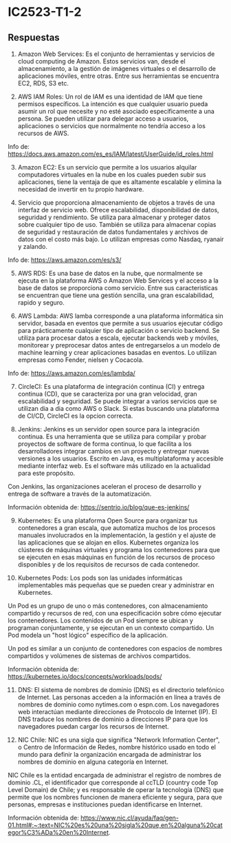 # IC2523-T1-2

## Respuestas

1. Amazon Web Services: Es el conjunto de herramientas y servicios de cloud computing de Amazon. Estos servicios van, desde el almacenamiento, a la gestión de imágenes virtuales o el desarrollo de aplicaciones móviles, entre otras. Entre sus herramientas se encuentra EC2, RDS, S3 etc.

2. AWS IAM Roles: Un rol de IAM es una identidad de IAM que tiene permisos específicos. La intención
   es que cualquier usuario pueda asumir un rol que necesite y no esté asociado
   específicamente a una persona. Se pueden utilizar para delegar acceso a usuarios,
   aplicaciones o servicios que normalmente no tendría acceso a los recursos de AWS.

Info de: https://docs.aws.amazon.com/es_es/IAM/latest/UserGuide/id_roles.html

3. Amazon EC2: Es un servicio que permite a los usuarios alquilar computadores virtuales en la nube en los cuales pueden subir sus aplicaciones, tiene la ventaja de que es altamente escalable y elimina la necesidad de invertir en tu propio hardware.

4. Servicio que proporciona almacenamiento de objetos a través de una interfaz de
   servicio web. Ofrece escalabilidad, disponibilidad de datos, seguridad y rendimiento. Se utiliza para almacenar y proteger datos sobre cualquier tipo de uso. También se utiliza para almacenar copias de seguridad y restauración de datos fundamentales y
   archivos de datos con el costo más bajo. Lo utilizan empresas como Nasdaq, ryanair y zalando.

Info de: https://aws.amazon.com/es/s3/

5. AWS RDS: Es una base de datos en la nube, que normalmente se ejecuta en la plataforma AWS o Amazon Web Services y el acceso a la base de datos se proporciona como servicio. Entre sus caracteristicas se encuentran que tiene una gestión sencilla, una gran escalabilidad, rapido y seguro.

6. AWS Lambda: AWS lamba corresponde a una plataforma informática sin servidor, basada en eventos que permite a sus usuarios ejecutar código para prácticamente cualquier tipo de aplicación o servicio backend. Se utiliza para procesar datos a escala, ejecutar backends web y móviles, monitorear y preprocesar datos antes de entregarselos a un modelo de machine
   learning y crear aplicaciones basadas en eventos. Lo utilizan empresas como Fender, nielsen y
   Cocacola.

Info de: https://aws.amazon.com/es/lambda/

7. CircleCI: Es una plataforma de integración continua (CI) y entrega continua (CD), que se caracteriza por una gran velocidad, gran escalabilidad y seguridad. Se puede integrar a varios servicios que se utilizan dia a dia como AWS o Slack. Si estas buscando una plataforma de CI/CD, CircleCI es la opcion correcta.

8. Jenkins: Jenkins es un servidor open source para la integración continua. Es una herramienta que se utiliza para compilar y probar proyectos de software de forma continua, lo que facilita a los desarrolladores integrar cambios en un proyecto y entregar nuevas versiones a los usuarios. Escrito en Java, es multiplataforma y accesible mediante interfaz web. Es el software más utilizado en la actualidad para este propósito.

Con Jenkins, las organizaciones aceleran el proceso de desarrollo y entrega de software a través de la automatización.

Información obtenida de:
https://sentrio.io/blog/que-es-jenkins/

9. Kubernetes: Es una plataforma Open Source para organizar tus contenedores a gran escala, que automatiza muchos de los procesos manuales involucrados en la implementación, la gestión y el ajuste de las aplicaciones que se alojan en ellos. Kubernetes organiza los clústeres de máquinas virtuales y programa los contenedores para que se ejecuten en esas máquinas en función de los recursos de proceso disponibles y de los requisitos de recursos de cada contenedor.

10. Kubernetes Pods: Los pods son las unidades informáticas implementables más pequeñas que se pueden crear y administrar en Kubernetes.

Un Pod es un grupo de uno o más contenedores, con almacenamiento compartido y recursos de red, con una especificación sobre cómo ejecutar los contenedores. Los contenidos de un Pod siempre se ubican y programan conjuntamente, y se ejecutan en un contexto compartido. Un Pod modela un "host lógico" específico de la aplicación.

Un pod es similar a un conjunto de contenedores con espacios de nombres compartidos y volúmenes de sistemas de archivos compartidos.

Información obtenida de:
https://kubernetes.io/docs/concepts/workloads/pods/

11. DNS: El sistema de nombres de dominio (DNS) es el directorio telefónico de Internet. Las personas acceden a la información en línea a través de nombres de dominio como nytimes.com o espn.com. Los navegadores web interactúan mediante direcciones de Protocolo de Internet (IP). El DNS traduce los nombres de dominio a direcciones IP para que los navegadores puedan cargar los recursos de Internet.

12. NIC Chile:
    NIC es una sigla que significa "Network Information Center", o Centro de Información de Redes, nombre histórico usado en todo el mundo para definir la organización encargada de administrar los nombres de dominio en alguna categoría en Internet.

NIC Chile es la entidad encargada de administrar el registro de nombres de dominio .CL, el identificador que corresponde al ccTLD (country code Top Level Domain) de Chile; y es responsable de operar la tecnología (DNS) que permite que los nombres funcionen de manera eficiente y segura, para que personas, empresas e instituciones puedan identificarse en Internet.

Información obtenida de:
https://www.nic.cl/ayuda/faq/gen-01.html#:~:text=NIC%20es%20una%20sigla%20que,en%20alguna%20categor%C3%ADa%20en%20Internet.
